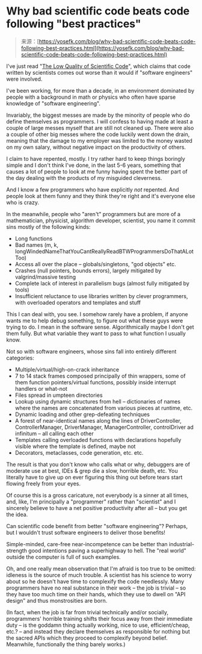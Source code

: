 <!--yml
category: 未分类
date: 2024-05-27 14:33:44
-->

# Why bad scientific code beats code following "best practices"

> 来源：[https://yosefk.com/blog/why-bad-scientific-code-beats-code-following-best-practices.html](https://yosefk.com/blog/why-bad-scientific-code-beats-code-following-best-practices.html)

I've just read "[The Low Quality of Scientific Code](http://techblog.bozho.net/?p=1423)", which claims that code written by scientists comes out worse than it would if "software engineers" were involved.

I've been working, for more than a decade, in an environment dominated by people with a background in math or physics who often have sparse knowledge of "software engineering".

Invariably, the biggest messes are made by the minority of people who do define themselves as programmers. I will confess to having made at least a couple of large messes myself that are still not cleaned up. There were also a couple of other big messes where the code luckily went down the drain, meaning that the damage to my employer was limited to the money wasted on my own salary, without negative impact on the productivity of others.

I claim to have repented, mostly. I try rather hard to keep things boringly simple and I don't think I've done, in the last 5-6 years, something that causes a lot of people to look at me funny having spent the better part of the day dealing with the products of my misguided cleverness.

And I know a few programmers who have explicitly *not* repented. And people look at them funny and they think they're right and it's everyone else who is crazy.

In the meanwhile, people who "aren't" programmers but are more of a mathematician, physicist, algorithm developer, scientist, you name it commit sins mostly of the following kinds:

*   Long functions
*   Bad names (m, k, longWindedNameThatYouCantReallyReadBTWProgrammersDoThatALotToo)
*   Access all over the place – globals/singletons, "god objects" etc.
*   Crashes (null pointers, bounds errors), largely mitigated by valgrind/massive testing
*   Complete lack of interest in parallelism bugs (almost fully mitigated by tools)
*   Insufficient reluctance to use libraries written by clever programmers, with overloaded operators and templates and stuff

This I can deal with, you see. I somehow rarely have a problem, if anyone wants me to help debug something, to figure out what these guys were trying to do. I mean in the software sense. Algorithmically maybe I don't get them fully. But what variable they want to pass to what function I usually know.

Not so with software engineers, whose sins fall into entirely different categories:

*   Multiple/virtual/high-on-crack inheritance
*   7 to 14 stack frames composed principally of thin wrappers, some of them function pointers/virtual functions, possibly inside interrupt handlers or what-not
*   Files spread in umpteen directories
*   Lookup using dynamic structures from hell – dictionaries of names where the names are concatenated from various pieces at runtime, etc.
*   Dynamic loading and other grep-defeating techniques
*   A forest of near-identical names along the lines of DriverController, ControllerManager, DriverManager, ManagerController, controlDriver ad infinitum – all calling each other
*   Templates calling overloaded functions with declarations hopefully visible where the template is defined, maybe not
*   Decorators, metaclasses, code generation, etc. etc.

The result is that you don't know who calls what or why, debuggers are of moderate use at best, IDEs & grep die a slow, horrible death, etc. You literally have to give up on ever figuring this thing out before tears start flowing freely from your eyes.

Of course this is a gross caricature, not everybody is a sinner at all times, and, like, I'm principally a "programmer" rather than "scientist" and I sincerely believe to have a net positive productivity after all – but you get the idea.

Can scientific code benefit from better "software engineering"? Perhaps, but I wouldn't trust software engineers to deliver those benefits!

Simple-minded, care-free near-incompetence can be better than industrial-strength good intentions paving a superhighway to hell. The "real world" outside the computer is full of such examples.

Oh, and one really mean observation that I'm afraid is too true to be omitted: idleness is the source of much trouble. A scientist has his science to worry about so he doesn't have time to complexify the code needlessly. Many programmers have no real substance in their work – the job is trivial – so they have too much time on their hands, which they use to dwell on "API design" and thus monstrosities are born.

(In fact, when the job is far from trivial technically and/or socially, programmers' horrible training shifts their focus away from their immediate duty – is the goddamn thing actually working, nice to use, efficient/cheap, etc.? – and instead they declare themselves as responsible for nothing but the sacred APIs which they proceed to complexify beyond belief. Meanwhile, functionally the thing barely works.)